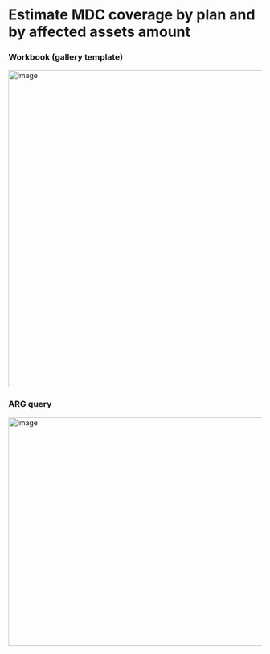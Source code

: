 # Estimate MDC coverage by plan and by affected assets amount

### Workbook (gallery template)

<img width="1884" height="630" alt="image" src="https://github.com/user-attachments/assets/ff9688e1-4f36-4143-aee4-7c8031136fe9" />

### ARG query

<img width="1589" height="454" alt="image" src="https://github.com/user-attachments/assets/c3ac776b-f7b4-4fde-8502-388293e04314" />


